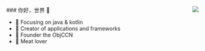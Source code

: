 <img align="right" src="https://github-readme-stats.vercel.app/api?username=ZLYang110&show_icons=true&icon_color=CE1D2D&text_color=718096&bg_color=ffffff&hide_title=true" />
### 你好，世界 👋

- :orange_book: Focusing on java & kotlin
- :hammer: Creator of applications and frameworks
- :ram: Founder the ObjCCN
- :meat_on_bone: Meat lover

